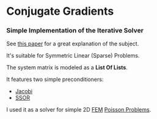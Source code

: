 # Conjugate Gradients

### Simple Implementation of the Iterative Solver

See [this paper](https://www.cs.cmu.edu/~quake-papers/painless-conjugate-gradient.pdf) for a great explanation of the subject.

It's suitable for Symmetric Linear (Sparse) Problems.

The system matrix is modeled as a **List Of Lists**.

It features two simple preconditioners:

* [Jacobi](https://en.wikipedia.org/wiki/Preconditioner#Jacobi_.28or_diagonal.29_preconditioner)
* [SSOR](https://en.wikipedia.org/wiki/Successive_over-relaxation)

I used it as a solver for simple 2D [FEM](https://en.wikipedia.org/wiki/Finite_element_method) [Poisson Problems](https://en.wikipedia.org/wiki/Poisson's_equation).
